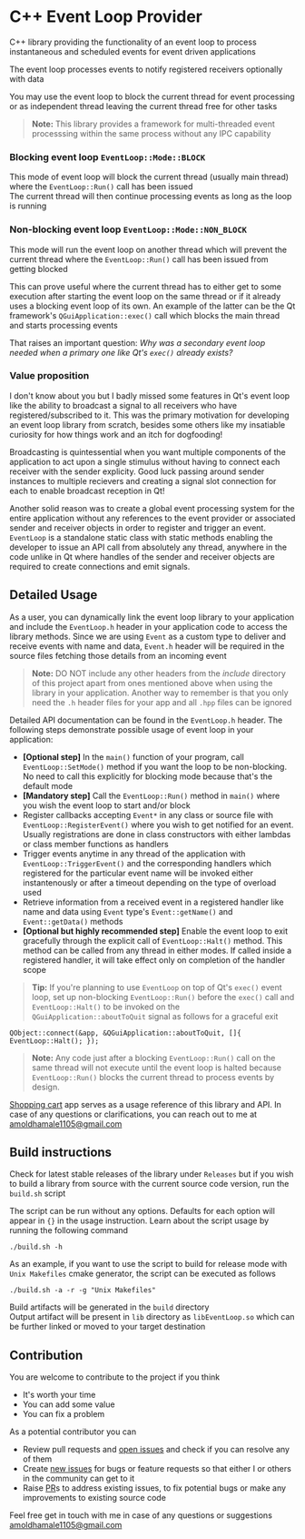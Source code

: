 # C++ Event Loop Provider
C++ library providing the functionality of an event loop to process instantaneous and scheduled events for event driven applications  

The event loop processes events to notify registered receivers optionally with data  

You may use the event loop to block the current thread for event processing or as independent thread leaving the current thread free for other tasks  
> **__Note:__** This library provides a framework for multi-threaded event processsing within the same process without any IPC capability

### Blocking event loop `EventLoop::Mode::BLOCK`
This mode of event loop will block the current thread (usually main thread) where the `EventLoop::Run()` call has been issued  
The current thread will then continue processing events as long as the loop is running   

### Non-blocking event loop `EventLoop::Mode::NON_BLOCK`
This mode will run the event loop on another thread which will prevent the current thread where the `EventLoop::Run()` call has been issued from getting blocked  

This can prove useful where the current thread has to either get to some execution after starting the event loop on the same thread or if it already uses a blocking event loop of its own. An example of the latter can be the Qt framework's `QGuiApplication::exec()` call which blocks the main thread and starts processing events  

That raises an important question: *Why was a secondary event loop needed when a primary one like Qt's `exec()` already exists?*

### Value proposition 
I don't know about you but I badly missed some features in Qt's event loop like the ability to broadcast a signal to all receivers who have registered/subscribed to it. This was the primary motivation for developing an event loop library from scratch, besides some others like my insatiable curiosity for how things work and an itch for dogfooding!  

Broadcasting is quintessential when you want multiple components of the application to act upon a single stimulus without having to connect each receiver with the sender explicity. Good luck passing around sender instances to multiple recievers and creating a signal slot connection for each to enable broadcast reception in Qt!  

Another solid reason was to create a global event processing system for the entire application without any references to the event provider or associated sender and receiver objects in order to register and trigger an event. `EventLoop` is a standalone static class with static methods enabling the developer to issue an API call from absolutely any thread, anywhere in the code unlike in Qt where handles of the sender and receiver objects are required to create connections and emit signals.

## Detailed Usage
As a user, you can dynamically link the event loop library to your application and include the `EventLoop.h` header in your application code to access the library methods. Since we are using `Event` as a custom type to deliver and receive events with name and data, `Event.h` header will be required in the source files fetching those details from an incoming event  

> **Note:** DO NOT include any other headers from the *include* directory of this project apart from ones mentioned above when using the library in your application. Another way to remember is that you only need the `.h` header files for your app and all `.hpp` files can be ignored  

Detailed API documentation can be found in the `EventLoop.h` header. The following steps demonstrate possible usage of event loop in your application:  
- **[Optional step]** In the `main()` function of your program, call `EventLoop::SetMode()` method if you want the loop to be non-blocking. No need to call this explicitly for blocking mode because that's the default mode  
- **[Mandatory step]** Call the `EventLoop::Run()` method in `main()` where you wish the event loop to start and/or block  
- Register callbacks accepting `Event*` in any class or source file with `EventLoop::RegisterEvent()` where you wish to get notified for an event. Usually registrations are done in class constructors with either lambdas or class member functions as handlers  
- Trigger events anytime in any thread of the application with `EventLoop::TriggerEvent()` and the corresponding handlers which registered for the particular event name will be invoked either instantenously or after a timeout depending on the type of overload used  
- Retrieve information from a received event in a registered handler like name and data using `Event` type's `Event::getName()` and `Event::getData()` methods  
- **[Optional but highly recommended step]** Enable the event loop to exit gracefully through the explicit call of `EventLoop::Halt()` method. This method can be called from any thread in either modes. If called inside a registered handler, it will take effect only on completion of the handler scope  

> **Tip:** If you're planning to use `EventLoop` on top of Qt's `exec()` event loop, set up non-blocking `EventLoop::Run()` before the `exec()` call and `EventLoop::Halt()` to be invoked on the `QGuiApplication::aboutToQuit` signal as follows for a graceful exit
```
QObject::connect(&app, &QGuiApplication::aboutToQuit, []{ EventLoop::Halt(); });
```
> **Note:** Any code just after a blocking `EventLoop::Run()` call on the same thread will not execute until the event loop is halted because `EventLoop::Run()` blocks the current thread to process events by design.  

[Shopping cart](https://github.com/amoldhamale1105/ShoppingCart) app serves as a usage reference of this library and API. In case of any questions or clarifications, you can reach out to me at amoldhamale1105@gmail.com  

## Build instructions
Check for latest stable releases of the library under `Releases` but if you wish to build a library from source with the current source code version, run the `build.sh` script  

The script can be run without any options. Defaults for each option will appear in `{}` in the usage instruction. Learn about the script usage by running the following command
```
./build.sh -h
```
As an example, if you want to use the script to build for release mode with `Unix Makefiles` cmake generator, the script can be executed as follows
```
./build.sh -a -r -g "Unix Makefiles"
```
Build artifacts will be generated in the `build` directory  
Output artifact will be present in `lib` directory as `libEventLoop.so` which can be further linked or moved to your target destination  

## Contribution
You are welcome to contribute to the project if you think 
- It's worth your time
- You can add some value
- You can fix a problem  

As a potential contributor you can 
- Review pull requests and [open issues](https://github.com/amoldhamale1105/EventLoop/issues) and check if you can resolve any of them
- Create [new issues](https://github.com/amoldhamale1105/EventLoop/issues/new) for bugs or feature requests so that either I or others in the community can get to it 
- Raise [PR](https://github.com/amoldhamale1105/EventLoop/pulls)s to address existing issues, to fix potential bugs or make any improvements to existing source code  

Feel free get in touch with me in case of any questions or suggestions amoldhamale1105@gmail.com